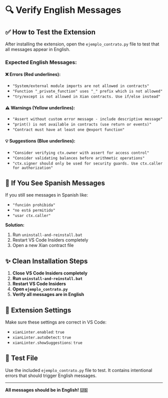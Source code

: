 # 🔍 Verify English Messages

## ✅ How to Test the Extension

After installing the extension, open the `ejemplo_contrato.py` file to test that all messages appear in English.

### Expected English Messages:

#### ❌ **Errors (Red underlines):**
- `"System/external module imports are not allowed in contracts"`
- `"Function "_private_function" uses "_" prefix which is not allowed"`
- `"try/except is not allowed in Xian contracts. Use if/else instead"`

#### ⚠️ **Warnings (Yellow underlines):**
- `"Assert without custom error message - include descriptive message"`
- `"print() is not available in contracts (use return or events)"`
- `"Contract must have at least one @export function"`

#### 💡 **Suggestions (Blue underlines):**
- `"Consider verifying ctx.owner with assert for access control"`
- `"Consider validating balances before arithmetic operations"`
- `"ctx.signer should only be used for security guards. Use ctx.caller for authorization"`

## 🚨 If You See Spanish Messages

If you still see messages in Spanish like:
- `"función prohibida"`
- `"no está permitido"`
- `"usar ctx.caller"`

**Solution:**
1. Run `uninstall-and-reinstall.bat`
2. Restart VS Code Insiders completely
3. Open a new Xian contract file

## ✨ Clean Installation Steps

1. **Close VS Code Insiders completely**
2. **Run `uninstall-and-reinstall.bat`**
3. **Restart VS Code Insiders**
4. **Open `ejemplo_contrato.py`**
5. **Verify all messages are in English**

## 🎯 Extension Settings

Make sure these settings are correct in VS Code:
- `xianLinter.enabled`: `true`
- `xianLinter.autoDetect`: `true`
- `xianLinter.showSuggestions`: `true`

## 📝 Test File

Use the included `ejemplo_contrato.py` file to test. It contains intentional errors that should trigger English messages.

---

**All messages should be in English! 🇺🇸**